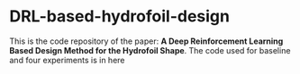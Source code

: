 # DRL-based-hydrofoil-design

This is the code repository of the paper: **A Deep Reinforcement Learning Based Design Method for the Hydrofoil Shape**. The code used for baseline and four experiments is in here  
